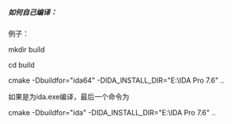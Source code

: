 ##### 如何自己编译：

例子：

mkdir build

cd build

cmake -Dbuildfor="ida64" -DIDA_INSTALL_DIR="E:\IDA Pro 7.6" ..

如果是为ida.exe编译，最后一个命令为

cmake -Dbuildfor="ida" -DIDA_INSTALL_DIR="E:\IDA Pro 7.6" ..